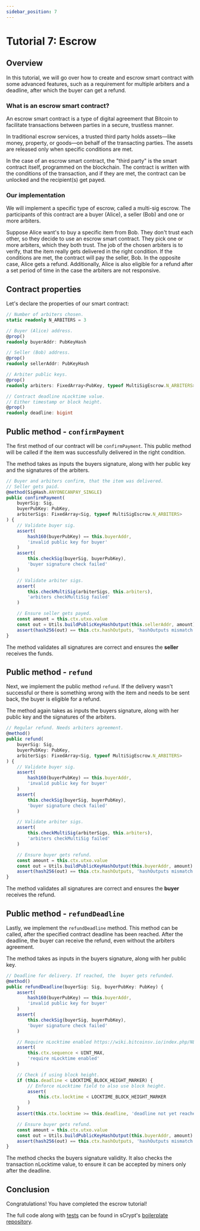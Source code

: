 ```yaml
---
sidebar_position: 7
---
```


# Tutorial 7: Escrow

## Overview

In this tutorial, we will go over how to create and escrow smart contract with some advanced features, such as a requirement for multiple arbiters and a deadline, after which the buyer can get a refund.

### What is an escrow smart contract?

An escrow smart contract is a type of digital agreement that Bitcoin to facilitate transactions between parties in a secure, trustless manner. 

In traditional escrow services, a trusted third party holds assets—like money, property, or goods—on behalf of the transacting parties. The assets are released only when specific conditions are met.

In the case of an escrow smart contract, the "third party" is the smart contract itself, programmed on the blockchain. The contract is written with the conditions of the transaction, and if they are met, the contract can be unlocked and the recipient(s) get payed.

### Our implementation

We will implement a specific type of escrow, called a multi-sig escrow. The participants of this contract are a buyer (Alice), a seller (Bob) and one or more arbiters.

Suppose Alice want's to buy a specific item from Bob. They don't trust each other, so they decide to use an escrow smart contract. They pick one or more arbiters, which they both trust. The job of the chosen arbiters is to verify, that the item really gets delivered in the right condition. If the conditions are met, the contract will pay the seller, Bob. In the opposite case, Alice gets a refund. Additionally, Alice is also eligible for a refund after a set period of time in the case the arbiters are not responsive.

## Contract properties

Let's declare the properties of our smart contract:

```ts
// Number of arbiters chosen.
static readonly N_ARBITERS = 3

// Buyer (Alice) address.
@prop()
readonly buyerAddr: PubKeyHash

// Seller (Bob) address.
@prop()
readonly sellerAddr: PubKeyHash

// Arbiter public keys.
@prop()
readonly arbiters: FixedArray<PubKey, typeof MultiSigEscrow.N_ARBITERS>

// Contract deadline nLocktime value.
// Either timestamp or block height.
@prop()
readonly deadline: bigint
```

## Public method - `confirmPayment`

The first method of our contract will be `confirmPayment`. This public method will be called if the item was successfully delivered in the right condition.

The method takes as inputs the buyers signature, along with her public key and the signatures of the arbiters.

```ts
// Buyer and arbiters confirm, that the item was delivered.
// Seller gets paid.
@method(SigHash.ANYONECANPAY_SINGLE)
public confirmPayment(
    buyerSig: Sig,
    buyerPubKey: PubKey,
    arbiterSigs: FixedArray<Sig, typeof MultiSigEscrow.N_ARBITERS>
) {
    // Validate buyer sig.
    assert(
        hash160(buyerPubKey) == this.buyerAddr,
        'invalid public key for buyer'
    )
    assert(
        this.checkSig(buyerSig, buyerPubKey),
        'buyer signature check failed'
    )

    // Validate arbiter sigs.
    assert(
        this.checkMultiSig(arbiterSigs, this.arbiters),
        'arbiters checkMultiSig failed'
    )

    // Ensure seller gets payed.
    const amount = this.ctx.utxo.value
    const out = Utils.buildPublicKeyHashOutput(this.sellerAddr, amount)
    assert(hash256(out) == this.ctx.hashOutputs, 'hashOutputs mismatch')
}
```

The method validates all signatures are correct and ensures the **seller** receives the funds.

## Public method - `refund`

Next, we implement the public method `refund`. If the delivery wasn't successful or there is something wrong with the item and needs to be sent back, the buyer is eligible for a refund.

The method again takes as inputs the buyers signature, along with her public key and the signatures of the arbiters.

```ts
// Regular refund. Needs arbiters agreement.
@method()
public refund(
    buyerSig: Sig,
    buyerPubKey: PubKey,
    arbiterSigs: FixedArray<Sig, typeof MultiSigEscrow.N_ARBITERS>
) {
    // Validate buyer sig.
    assert(
        hash160(buyerPubKey) == this.buyerAddr,
        'invalid public key for buyer'
    )
    assert(
        this.checkSig(buyerSig, buyerPubKey),
        'buyer signature check failed'
    )

    // Validate arbiter sigs.
    assert(
        this.checkMultiSig(arbiterSigs, this.arbiters),
        'arbiters checkMultiSig failed'
    )

    // Ensure buyer gets refund.
    const amount = this.ctx.utxo.value
    const out = Utils.buildPublicKeyHashOutput(this.buyerAddr, amount)
    assert(hash256(out) == this.ctx.hashOutputs, 'hashOutputs mismatch')
}
```

The method validates all signatures are correct and ensures the **buyer** receives the refund.

## Public method - `refundDeadline`

Lastly, we implement the `refundDeadline` method. This method can be called, after the specified contract deadline has been reached. After the deadline, the buyer can receive the refund, even without the arbiters agreement.

The method takes as inputs in the buyers signature, along with her public key.

```ts
// Deadline for delivery. If reached, the  buyer gets refunded.
@method()
public refundDeadline(buyerSig: Sig, buyerPubKey: PubKey) {
    assert(
        hash160(buyerPubKey) == this.buyerAddr,
        'invalid public key for buyer'
    )
    assert(
        this.checkSig(buyerSig, buyerPubKey),
        'buyer signature check failed'
    )

    // Require nLocktime enabled https://wiki.bitcoinsv.io/index.php/NLocktime_and_nSequence
    assert(
        this.ctx.sequence < UINT_MAX,
        'require nLocktime enabled'
    )

    // Check if using block height.
    if (this.deadline < LOCKTIME_BLOCK_HEIGHT_MARKER) {
        // Enforce nLocktime field to also use block height.
        assert(
            this.ctx.locktime < LOCKTIME_BLOCK_HEIGHT_MARKER
        )
    }
    assert(this.ctx.locktime >= this.deadline, 'deadline not yet reached')

    // Ensure buyer gets refund.
    const amount = this.ctx.utxo.value
    const out = Utils.buildPublicKeyHashOutput(this.buyerAddr, amount)
    assert(hash256(out) == this.ctx.hashOutputs, 'hashOutputs mismatch')
}
```

The method checks the buyers signature validity. It also checks the transaction nLocktime value, to ensure it can be accepted by miners only after the deadline.

## Conclusion

Congratulations! You have completed the escrow tutorial!

The full code along with [tests](https://github.com/sCrypt-Inc/boilerplate/blob/master/tests/local/multisigEscrow.test.ts) can be found in sCrypt's [boilerplate repository](https://github.com/sCrypt-Inc/boilerplate/blob/master/src/contracts/multisigEscrow.ts).

